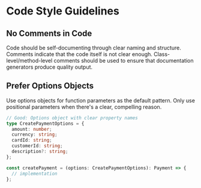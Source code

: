 # Code Style Guidelines

## No Comments in Code
Code should be self-documenting through clear naming and structure. Comments indicate that the code itself is not clear enough.
Class-level/method-level comments should be used to ensure that documentation generators produce quality output.

## Prefer Options Objects
Use options objects for function parameters as the default pattern. Only use positional parameters when there's a clear, compelling reason.

```typescript
// Good: Options object with clear property names
type CreatePaymentOptions = {
  amount: number;
  currency: string;
  cardId: string;
  customerId: string;
  description?: string;
};

const createPayment = (options: CreatePaymentOptions): Payment => {
  // implementation
};
```


